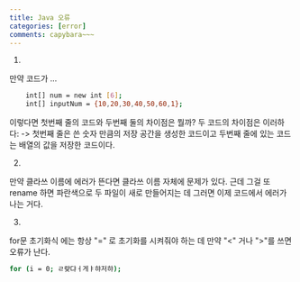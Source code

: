 ```yaml
---
title: Java 오류
categories: [error]
comments: capybara~~~
---
```


1. 
만약 코드가 ...
```bash
    int[] num = new int [6];
    int[] inputNum = {10,20,30,40,50,60,1};
```

이렇다면 첫번째 줄의 코드와 두번째 둘의 차이점은 뭘까?
두 코드의 차이점은 이러하다:
-> 첫번째 줄은 쓴 숫자 만큼의 저장 공간을 생성한 코드이고 두번째 줄에 있는 코드는 배열의 값을 저장한 코드이다.

2.
만약 클라쓰 이름에 에러가 뜬다면 클라쓰 이름 자체에 문제가 있다. 근데 그걸 또 rename 하면 파란색으로 두 파일이 새로 만들어지는 데 그러면 이제 코드에서 에러가 나는 거다.

3.
for문 초기화식 에는 항상 "=" 로 초기화를 시켜줘야 하는 데 만약 "<" 거나 ">"를 쓰면 오류가 난다.

```bash
for (i = 0; ㄹ럊댜ㅓ게ㅑ햐저햐);
```